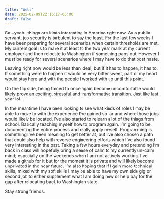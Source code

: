 ```yaml
---
title: "Well"
date: 2025-02-09T22:16:17-05:00
draft: false
---
```


So…yeah…things are kinda interesting in America right now. As a public servant, job security is turbulent to say the least. For the last few weeks I have been preparing for several scenarios when certain thresholds are met. My current goal is to make it at least to the two year mark at my current employer and then relocate to Washington if something pans out. However I must be ready for several scenarios where I may have to do that post haste. 

Leaving right now would be less than ideal, but if it has to happen, it has to. If something were to happen it would be very bitter sweet, part of my heart would stay here and with the people I worked with up until this point. 

On the flip side, being forced to once again become uncomfortable would likely prove an exciting, stressful and transformative transition. Just like last year lol.

In the meantime I have been looking to see what kinds of roles I may be able to move to with the experience I’ve gained so far and where those jobs would likely be located. I’ve also started to relearn a lot of the things from school. Basically teaching myself how to program again. I’m going to be documenting the entire process and really apply myself. Programming is something I’ve been meaning to get better at, but I’ve also chosen a path that could also help with reverse engineering efforts which I’ve also found very interesting in the past. Taking a few hours everyday and pretending I’m back in class will hopefully bring a sense of calm to my currently un-calm mind; especially on the weekends when I am not actively working. I’ve made a github for it but for the moment it is private and will likely become unprivated in the near future. I’m also hoping that if I gain more technical skills, mixed with my soft skills I may be able to have my own side gig or second job to either supplement what I am doing now or help pay for the gap after relocating back to Washington state.

Stay strong friends. 
